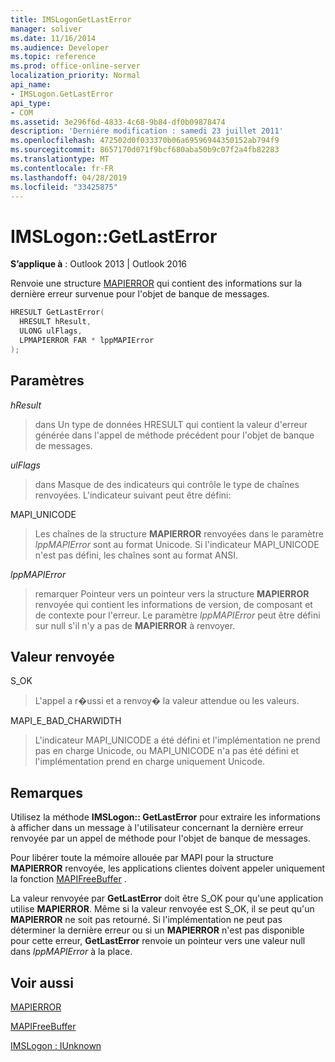 ```yaml
---
title: IMSLogonGetLastError
manager: soliver
ms.date: 11/16/2014
ms.audience: Developer
ms.topic: reference
ms.prod: office-online-server
localization_priority: Normal
api_name:
- IMSLogon.GetLastError
api_type:
- COM
ms.assetid: 3e296f6d-4833-4c68-9b84-df0b09878474
description: 'Derniére modification : samedi 23 juillet 2011'
ms.openlocfilehash: 472502d0f033370b06a69596944350152ab794f9
ms.sourcegitcommit: 8657170d071f9bcf680aba50b9c07f2a4fb82283
ms.translationtype: MT
ms.contentlocale: fr-FR
ms.lasthandoff: 04/28/2019
ms.locfileid: "33425875"
---
```

# <a name="imslogongetlasterror"></a>IMSLogon::GetLastError

  
  
**S’applique à** : Outlook 2013 | Outlook 2016 
  
Renvoie une structure [MAPIERROR](mapierror.md) qui contient des informations sur la dernière erreur survenue pour l'objet de banque de messages. 
  
```cpp
HRESULT GetLastError(
  HRESULT hResult,
  ULONG ulFlags,
  LPMAPIERROR FAR * lppMAPIError
);
```

## <a name="parameters"></a>Paramètres

 _hResult_
  
> dans Un type de données HRESULT qui contient la valeur d'erreur générée dans l'appel de méthode précédent pour l'objet de banque de messages.
    
 _ulFlags_
  
> dans Masque de des indicateurs qui contrôle le type de chaînes renvoyées. L'indicateur suivant peut être défini:
    
MAPI_UNICODE 
  
> Les chaînes de la structure **MAPIERROR** renvoyées dans le paramètre _lppMAPIError_ sont au format Unicode. Si l'indicateur MAPI_UNICODE n'est pas défini, les chaînes sont au format ANSI. 
    
 _lppMAPIError_
  
> remarquer Pointeur vers un pointeur vers la structure **MAPIERROR** renvoyée qui contient les informations de version, de composant et de contexte pour l'erreur. Le paramètre _lppMAPIError_ peut être défini sur null s'il n'y a pas de **MAPIERROR** à renvoyer. 
    
## <a name="return-value"></a>Valeur renvoyée

S_OK 
  
> L'appel a r�ussi et a renvoy� la valeur attendue ou les valeurs.
    
MAPI_E_BAD_CHARWIDTH 
  
> L'indicateur MAPI_UNICODE a été défini et l'implémentation ne prend pas en charge Unicode, ou MAPI_UNICODE n'a pas été défini et l'implémentation prend en charge uniquement Unicode.
    
## <a name="remarks"></a>Remarques

Utilisez la méthode **IMSLogon:: GetLastError** pour extraire les informations à afficher dans un message à l'utilisateur concernant la dernière erreur renvoyée par un appel de méthode pour l'objet de banque de messages. 
  
Pour libérer toute la mémoire allouée par MAPI pour la structure **MAPIERROR** renvoyée, les applications clientes doivent appeler uniquement la fonction [MAPIFreeBuffer](mapifreebuffer.md) . 
  
La valeur renvoyée par **GetLastError** doit être S_OK pour qu'une application utilise **MAPIERROR**. Même si la valeur renvoyée est S_OK, il se peut qu'un **MAPIERROR** ne soit pas retourné. Si l'implémentation ne peut pas déterminer la dernière erreur ou si un **MAPIERROR** n'est pas disponible pour cette erreur, **GetLastError** renvoie un pointeur vers une valeur null dans _lppMAPIError_ à la place. 
  
## <a name="see-also"></a>Voir aussi



[MAPIERROR](mapierror.md)
  
[MAPIFreeBuffer](mapifreebuffer.md)
  
[IMSLogon : IUnknown](imslogoniunknown.md)

